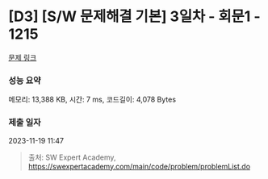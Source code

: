 # [D3] [S/W 문제해결 기본] 3일차 - 회문1 - 1215 

[문제 링크](https://swexpertacademy.com/main/code/problem/problemDetail.do?contestProbId=AV14QpAaAAwCFAYi) 

### 성능 요약

메모리: 13,388 KB, 시간: 7 ms, 코드길이: 4,078 Bytes

### 제출 일자

2023-11-19 11:47



> 출처: SW Expert Academy, https://swexpertacademy.com/main/code/problem/problemList.do